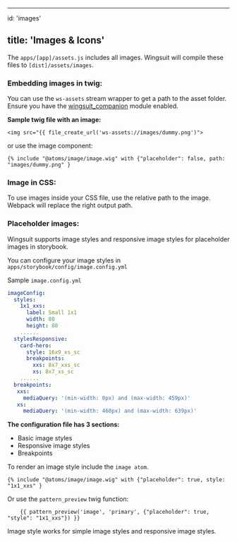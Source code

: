 * * *

id: 'images'

## title: 'Images & Icons'

The `apps/[app]/assets.js` includes all images. Wingsuit will compile these files to `[dist]/assets/images`.

### Embedding images in twig:

You can use the `ws-assets` stream wrapper to get a path to the asset folder. Ensure you have the [wingsuit_companion](https://www.drupal.org/project/wingsuit_companion) module enabled. 

<b>Sample twig file with an image:</b>

```twig
<img src="{{ file_create_url('ws-assets://images/dummy.png')">
```

or use the image component:

```twig
{% include "@atoms/image/image.wig" with {"placeholder": false, path: "images/dummy.png" }
```

### Image in CSS:

To use images inside your CSS file, use the relative path to the image. Webpack will replace the right output path.  

### Placeholder images:

Wingsuit supports image styles and responsive image styles for placeholder images in storybook. 

You can configure your image styles in `apps/storybook/config/image.config.yml`

Sample `image.config.yml`

```yaml
imageConfig:
  styles:
    1x1_xxs:
      label: Small 1x1
      width: 80
      height: 80
    ......
  stylesResponsive:
    card-hero:
      style: 16x9_xs_sc
      breakpoints:
        xxs: 8x7_xxs_sc
        xs: 8x7_xs_sc
    ...... 
  breakpoints:
   xxs:
     mediaQuery: '(min-width: 0px) and (max-width: 459px)'
   xs:
     mediaQuery: '(min-width: 460px) and (max-width: 639px)'

```

<b>The configuration file has 3 sections:</b>

-   Basic image styles
-   Responsive image styles
-   Breakpoints

To render an image style include the `image atom`. 

```twig
{% include "@atoms/image/image.wig" with {"placeholder": true, style: "1x1_xxs" }
```

Or use the `pattern_preview` twig function:

```twig
    {{ pattern_preview('image', 'primary', {"placeholder": true, "style": "1x1_xxs"}) }}
```

Image style works for simple image styles and responsive image styles.
